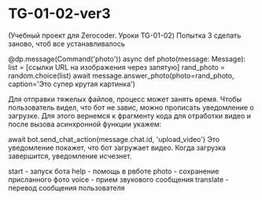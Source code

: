 # TG-01-02-ver3
(Учебный проект для Zerocoder. Уроки TG-01-02)
Попытка 3 сделать заново, чтоб все устанавливалось


@dp.message(Command('photo'))
async def photo(message: Message):
		list = [ссылки URL на изображения через запятую]
		rand_photo = random.choice(list)
    await message.answer_photo(photo=rand_photo, caption='Это супер крутая картинка')

Для отправки тяжелых файлов, процесс может занять время. Чтобы пользователь видел, что бот не завис, можно прописать уведомление о загрузке. Для этого вернемся к фрагменту кода для отработки видео и после вызова асинхронной функции укажем:

await bot.send_chat_action(message.chat.id, 'upload_video')
Это уведомление покажет, что бот загружает видео. Когда загрузка завершится, уведомление исчезнет.



start - запуск бота
help - помощь в рвботе
photo - сохранение присланного фото
voice - прием звукового сообщения
translate - перевод сообщения пользователя
